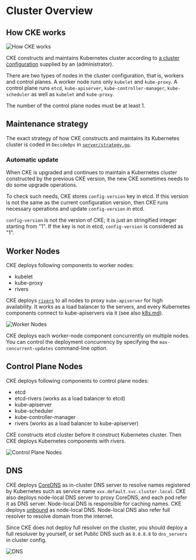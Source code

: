 Cluster Overview
================

How CKE works
-------------

![How CKE works](http://www.plantuml.com/plantuml/svg/PO-nQiGm38PtFOMWiuScwTAXf9HEXOxTLKi9eOvTRFdkzS--S11i3yRVzsEXVqvAKVFk88fLygiJ_FZwH4fe_mIVc9ToJk4FPQSrljG7C2dzKX8KjGnaDKHyvttpMz98bIWXLG7W0mj-rwku2i-z6derzchgrGj0NTZaV_Ds36zuQ7XiU6huCP33rPkZtecFzd1lXiR9ekLRoL_H1hziQuw2rkMa4c4MptbtDm00)

CKE constructs and maintains Kubernetes cluster according to [a cluster
configuration](cluster.md) supplied by an (administrator).

There are two types of nodes in the cluster configuration, that is,
workers and control planes.  A worker node runs only `kubelet` and `kube-proxy`.
A control plane runs `etcd`, `kube-apiserver`, `kube-controller-manager`,
`kube-scheduler` as well as `kubelet` and `kube-proxy`.

The number of the control plane nodes must be at least 1.

Maintenance strategy
--------------------

The exact strategy of how CKE constructs and maintains its Kubernetes cluster
is coded in `DecideOps` in [`server/strategy.go`](../server/strategy.go).

<a name="config-version"></a>
### Automatic update

When CKE is upgraded and continues to maintain a Kubernetes cluster
constructed by the previous CKE version, the new CKE sometimes needs to
do some upgrade operations.

To check such needs, CKE stores `config-version` key in etcd.  If this
version is not the same as the current configuration version, then CKE
runs necessary operations and update `config-version` in etcd.

`config-version` is not the version of CKE; it is just an stringified
integer starting from "1".  If the key is not in etcd, `config-version`
is considered as "1".

Worker Nodes
------------

CKE deploys following components to worker nodes:

- kubelet
- kube-proxy
- rivers

CKE deploys [`rivers`](../tools/rivers) to all nodes to proxy `kube-apiserver` for high
availability.  It works as a load balancer to the servers, and every Kubernetes
components connect to kube-apiservers via it
(see also [k8s.md](k8s.md#high-availability)).

![Worker Nodes](http://www.plantuml.com/plantuml/png/bP5FYuCm4CNl-HI3fzs31yVx8ko7sEEIwb2ACP4nwHzAltjD6a75XdfxlFVcyOEf1YlPkau9mLHRgO-A8Firsh9Hq2kfAGCvGFro_eDJxEZYZcufX3RDsFipt1A7mYN80ku2OBRKkWCfig4ITR5iz6okjv07vTElR-3JcNWOtQYyFTr3xlhyPnQ4mxNzU0k97q1Y4XAt8RqztIzeS89SsHuoyiPWzRz4YAcmZ26cPZ4rYzkpeYBTk4uz0G00)

CKE deploys each worker-node component concurrently on multiple nodes.
You can control the deployment concurrency by specifying the `max-concurrent-updates`
command-line option.

Control Plane Nodes
-------------------

CKE deploys following components to control plane nodes:

- etcd
- etcd-rivers (works as a load balancer to etcd)
- kube-apiserver
- kube-scheduler
- kube-controller-manager
- rivers (works as a load balancer to kube-apiserver)

CKE constructs etcd cluster before it construct Kubernetes cluster.  Then CKE
deploys Kubernetes components with rivers.

![Control Plane Nodes](http://www.plantuml.com/plantuml/svg/dP11RiCW44Ntd09brIuSYPbz5Qa7iQYDqaZOiG1tK_NkjJ4E43A9avs7__qOti4wQTpOQMPKusH_r8hlFi-zCsVD1orxjUFIycOvgVs9uB-CyrOw-INjL5UkQNrh_X1JbA3aSBBA_2ZZ2vVfgcMRRzMEEhJ2LBJ24bDGTRANnr2FnxK_NlvxUryMgynfkizUzgkNUQqaQGmOJtRWrJXK7p4jxoixyQ4Xog_-Oq_OXdksOPDjs6GRNhGDZsq3PHjOwXeoZt3JTTc9ponTmtEkyPvhtEGQDxd65rtZOzT8kSRCDMOUyQRhiXEVMRh6sVKy2xxV-m3y2Ek8Z2LraH045G0LO1e0XG8A1HGAAHHIACnGsQPHbw02e88L1HGAA1HGAAHGIA6mH1rKtuwT_WS0)

DNS
---

CKE deploys [CoreDNS][] as in-cluster DNS server to resolve names registered
by Kubernetes such as service name `xxx.default.svc.cluster.local`.  CKE also
deploys node-local DNS server to proxy CoreDNS, and each pod refer it as DNS
server.  Node-local DNS is responsible for caching names.  CKE deploys
[unbound][] as node-local DNS.  Node-local DNS also refer full resolver to
resolve domain from the internet.

Since CKE does not deploy full resolver on the cluster, you should deploy a
full resoluver by yourself, or set Public DNS such as `8.8.8.8` to `dns_servers`
in cluster config.

![DNS](http://www.plantuml.com/plantuml/svg/bPDDImCn48Rl-HN3djf32qq_3XwaK154A887Brwscq74TAOa6HMa_ztTR4BPfG7Tq-mpxtoyCDdwKBiWHwjKOraCL8zoG4SOq5Vmem0SDg6cDujGxQpuW0xkzi-lDDcnmpQQLb1xQFgK8JyikHThst_FzXDTLB8atLafOjDgNjXzfEHN31UZmKzikkI9pQB0TO4lMpwPGhLdWsbjeGCBcNvjQhaXlr0AOdkOoMbsUy6HwgjqEQPbFxhePrNWwmBV_CsFJdvMmnrrJzTNwMPCp_aa7YZ4Y-W6lATOgUmxbLqEu0Q-upTFQ6wvgMtMwt_gSt-MiPgFWvubZSeqYRA3eMYBPBfNy0i0)

[CoreDNS]: https://github.com/coredns/coredns
[unbound]: https://nlnetlabs.nl/projects/unbound/
